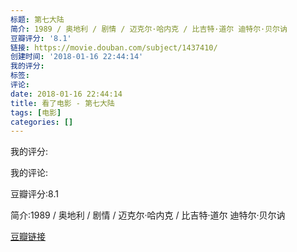 ```yaml
---
标题: 第七大陆
简介: 1989 / 奥地利 / 剧情 / 迈克尔·哈内克 / 比吉特·道尔 迪特尔·贝尔讷
豆瓣评分: '8.1'
链接: https://movie.douban.com/subject/1437410/
创建时间: '2018-01-16 22:44:14'
我的评分:
标签:
评论:
date: 2018-01-16 22:44:14
title: 看了电影 - 第七大陆
tags: [电影]
categories: []
---
```


我的评分:

我的评论:

豆瓣评分:8.1

简介:1989 / 奥地利 / 剧情 / 迈克尔·哈内克 / 比吉特·道尔 迪特尔·贝尔讷

[豆瓣链接](https://movie.douban.com/subject/1437410/)

